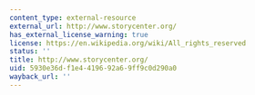 ```yaml
---
content_type: external-resource
external_url: http://www.storycenter.org/
has_external_license_warning: true
license: https://en.wikipedia.org/wiki/All_rights_reserved
status: ''
title: http://www.storycenter.org/
uid: 5930e36d-f1e4-4196-92a6-9ff9c0d290a0
wayback_url: ''
---
```

